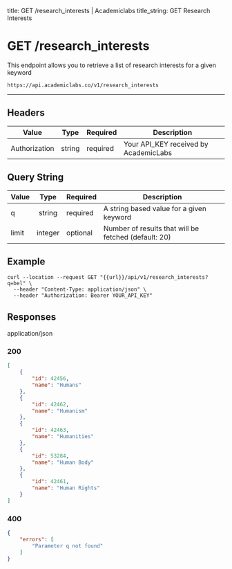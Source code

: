 title: GET /research_interests | Academiclabs
title_string: <span class="t-get">GET</span> Research Interests

# <span class="t-get">GET</span>  /research_interests

This endpoint allows you to retrieve a list of research interests for a given keyword

```
https://api.academiclabs.co/v1/research_interests
```

---

## Headers

|  Value   |      Type      |  Required | Description |
| -------- |:--------------:|-----------|-----------|
| Authorization  | string | required | Your API_KEY received by AcademicLabs|


## Query String

|  Value   |      Type      |  Required | Description |
| -------- |:--------------:|-----------|-----------|
| q  | string | required | A string based value for a given keyword|
| limit  | integer | optional | Number of results that will be fetched (default: 20)|


## Example

```curl
curl --location --request GET "{{url}}/api/v1/research_interests?q=bel" \
  --header "Content-Type: application/json" \
  --header "Authorization: Bearer YOUR_API_KEY"
```

## Responses

<span class="response-type" >application/json</span>

### <span class="circle-green"></span>200

```json
[
    {
        "id": 42456,
        "name": "Humans"
    },
    {
        "id": 42462,
        "name": "Humanism"
    },
    {
        "id": 42463,
        "name": "Humanities"
    },
    {
        "id": 53284,
        "name": "Human Body"
    },
    {
        "id": 42461,
        "name": "Human Rights"
    }
]
```

### <span class="circle-red"></span>400

```json
{
    "errors": [
        "Parameter q not found"
    ]
}
```